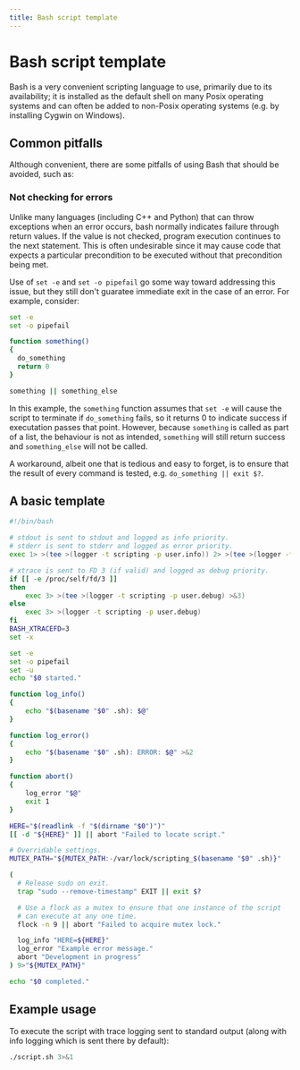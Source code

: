 ```yaml
---
title: Bash script template
---
```


# Bash script template

Bash is a very convenient scripting language to use, primarily due to its availability; it is installed as the default shell on many Posix operating systems and can often be added to non-Posix operating systems (e.g. by installing Cygwin on Windows).

## Common pitfalls

Although convenient, there are some pitfalls of using Bash that should be avoided, such as:

### Not checking for errors

 Unlike many languages (including C++ and Python) that can throw exceptions when an error occurs, bash normally indicates failure through return values. If the value is not checked, program execution continues to the next statement. This is often undesirable since it may cause code that expects a particular precondition to be executed without that precondition being met.

 Use of ```set -e``` and ```set -o pipefail``` go some way toward addressing this issue, but they still don't guaratee immediate exit in the case of an error. For example, consider:

 ```bash
 set -e
 set -o pipefail

 function something()
 {
   do_something
   return 0
 }

 something || something_else
 ```

 In this example, the ```something``` function assumes that ```set -e``` will cause the script to terminate if ```do_something``` fails, so it returns 0 to indicate success if executation passes that point. However, because ```something``` is called as part of a list, the behaviour is not as intended, ```something``` will still return success and ```something_else``` will not be called.

 A workaround, albeit one that is tedious and easy to forget, is to ensure that the result of every command is tested, e.g. ```do_something || exit $?```.

## A basic template

```bash
#!/bin/bash

# stdout is sent to stdout and logged as info priority.
# stderr is sent to stderr and logged as error priority.
exec 1> >(tee >(logger -t scripting -p user.info)) 2> >(tee >(logger -t scripting -p user.error) >&2)

# xtrace is sent to FD 3 (if valid) and logged as debug priority.
if [[ -e /proc/self/fd/3 ]]
then
    exec 3> >(tee >(logger -t scripting -p user.debug) >&3)
else
    exec 3> >(logger -t scripting -p user.debug)
fi
BASH_XTRACEFD=3
set -x

set -e
set -o pipefail
set -u
echo "$0 started."

function log_info()
{
    echo "$(basename "$0" .sh): $@"
}

function log_error()
{
    echo "$(basename "$0" .sh): ERROR: $@" >&2
}

function abort()
{
    log_error "$@"
    exit 1
}

HERE="$(readlink -f "$(dirname "$0")")"
[[ -d "${HERE}" ]] || abort "Failed to locate script."

# Overridable settings.
MUTEX_PATH="${MUTEX_PATH:-/var/lock/scripting_$(basename "$0" .sh)}"

(
  # Release sudo on exit.
  trap "sudo --remove-timestamp" EXIT || exit $?

  # Use a flock as a mutex to ensure that one instance of the script
  # can execute at any one time.
  flock -n 9 || abort "Failed to acquire mutex lock."

  log_info "HERE=${HERE}"
  log_error "Example error message."
  abort "Development in progress"
) 9>"${MUTEX_PATH}"

echo "$0 completed."
```
## Example usage

To execute the script with trace logging sent to standard output (along with info logging which is sent there by default):

```bash
./script.sh 3>&1
```
